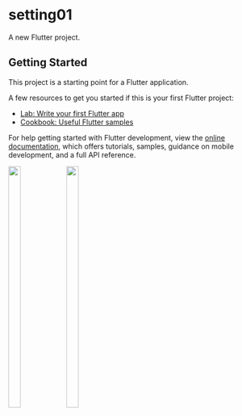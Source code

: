 # setting01

A new Flutter project.

## Getting Started

This project is a starting point for a Flutter application.

A few resources to get you started if this is your first Flutter project:

- [Lab: Write your first Flutter app](https://docs.flutter.dev/get-started/codelab)
- [Cookbook: Useful Flutter samples](https://docs.flutter.dev/cookbook)

For help getting started with Flutter development, view the
[online documentation](https://docs.flutter.dev/), which offers tutorials,
samples, guidance on mobile development, and a full API reference.

<p float="center">

 <img src="https://user-images.githubusercontent.com/120629701/229342756-60d60028-5471-4592-a97a-3daa9e2f81bb.png" width=22% height=35%>
 <img src="https://user-images.githubusercontent.com/120629701/229342785-049eff11-23d0-44f5-a029-ccbca6b768bd.png" width=22% height=35%>

</p>


